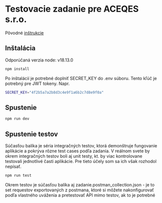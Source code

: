 # Testovacie zadanie pre ACEQES s.r.o.

Pôvodné [inštrukcie](https://docs.google.com/document/d/1k9kGzZOaMfTXaO_MAufO6TwvsUbA3t3klFXxpf8_hwU/edit)

## Inštalácia

Odporúčaná verzia node: v18.13.0

```bash
npm install
```

Po inštalácií je potrebné doplniť SECRET_KEY do .env súboru. Tento kľúč je potrebný pre JWT tokeny. Napr.

```bash
SECRET_KEY="4f2b5a7a2b8d3c4e9f1a6b2c7d8e9f0a"
```


## Spustenie

```bash
npm run dev
```

## Spustenie testov

Súčasťou balíka je séria integračných testov, ktorá demonštruje fungovanie aplikácie a pokrýva rôzne test cases podľa zadania. V reálnom svete by okrem integračných testov boli aj unit testy, kt. by viac kontrolovane testovali jednotlivé časti aplikácie. Pre tieto účely som sa ich však rozhodol nepísať.

```bash
npm run test
```

Okrem testov je súčasťou balíka aj zadanie.postman_collection.json - je to set requestov exportovaných z postmana, ktoré si môžete nakonfigurovať podľa vlastného uváženia a pretestovať API mimo testov, ak to je potrebné